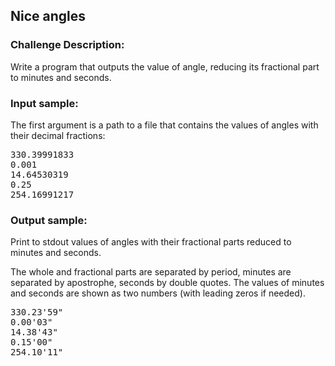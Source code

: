 <h2>Nice angles</h2>

<h3>Challenge Description:</h3>

<p>Write a program that outputs the value of angle, reducing its fractional part to minutes and seconds.</p>

<h3>Input sample:</h3>

<p>The first argument is a path to a file that contains the values of angles with their decimal fractions:</p>

<pre>330.39991833
0.001
14.64530319
0.25
254.16991217</pre>

<h3>Output sample:</h3>

<p>Print to stdout values of angles with their fractional parts reduced to minutes and seconds.</p>
<p>The whole and fractional parts are separated by period, minutes are separated by apostrophe, seconds by
    double quotes. The values of minutes and seconds are shown as two numbers (with leading zeros if needed).</p>

<pre>330.23&apos;59&quot;
0.00&apos;03&quot;
14.38&apos;43&quot;
0.15&apos;00&quot;
254.10&apos;11&quot;</pre>